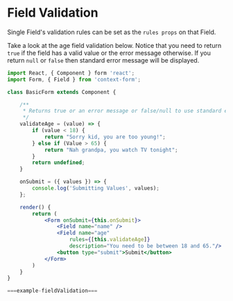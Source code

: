 # Field Validation

Single Field's validation rules can be set as the `rules props` on that Field. 

Take a look at the age field validation below. Notice that you need to return `true` if the field has a valid value or the error message otherwise. If you return `null` or `false` then standard error message will be displayed.

```jsx
import React, { Component } form 'react';
import Form, { Field } from 'context-form';

class BasicForm extends Component {

    /**
     * Returns true or an error message or false/null to use standard error message
     */
    validateAge = (value) => {
        if (value < 18) {
            return "Sorry kid, you are too young!";
        } else if (Value > 65) {
            return "Nah grandpa, you watch TV tonight";
        }
        return undefined;
    }

    onSubmit = ({ values }) => {
        console.log('Submitting Values', values);
    };

    render() {
        return (
            <Form onSubmit={this.onSubmit}>
                <Field name="name" />
                <Field name="age" 
                    rules={[this.validateAge]}
                    description="You need to be between 18 and 65."/>
                <button type="submit">Submit</button>
            </Form>
        )
    }
}
```

```jsx
===example-fieldValidation===
```


